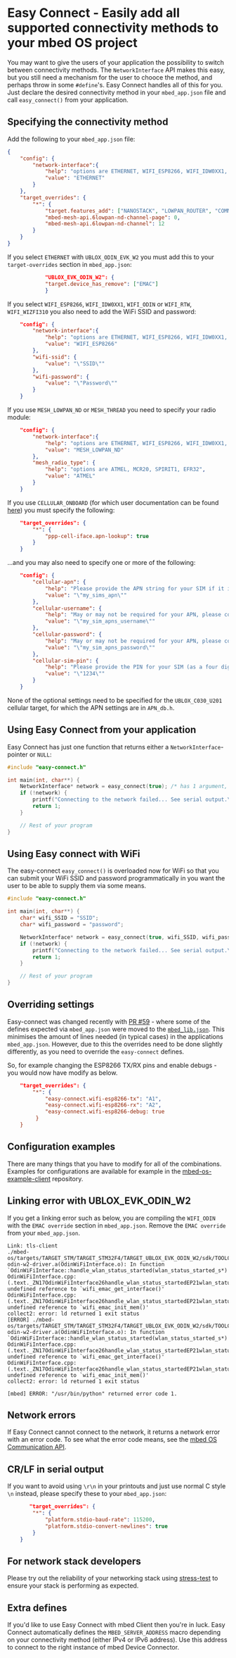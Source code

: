 # Easy Connect - Easily add all supported connectivity methods to your mbed OS project

You may want to give the users of your application the possibility to switch between connectivity methods. The `NetworkInterface` API makes this easy, but you still need a mechanism for the user to chooce the method,  and perhaps throw in some `#define`'s. Easy Connect handles all of this for you. Just declare the desired connectivity method in your `mbed_app.json` file and call `easy_connect()` from your application.

## Specifying the connectivity method

Add the following to your `mbed_app.json` file:

```json
{
    "config": {
        "network-interface":{
            "help": "options are ETHERNET, WIFI_ESP8266, WIFI_IDW0XX1, WIFI_ODIN, WIFI_RTW, WIFI_WIZFI310, WIFI_ISM43362, MESH_LOWPAN_ND, MESH_THREAD, CELLULAR_ONBOARD",
            "value": "ETHERNET"
        }
    },
    "target_overrides": {
        "*": {
            "target.features_add": ["NANOSTACK", "LOWPAN_ROUTER", "COMMON_PAL"],
            "mbed-mesh-api.6lowpan-nd-channel-page": 0,
            "mbed-mesh-api.6lowpan-nd-channel": 12
        }
    }
}
```

If you select `ETHERNET` with `UBLOX_ODIN_EVK_W2` you must add this to your `target-overrides` section in `mbed_app.json`:

```json
            "UBLOX_EVK_ODIN_W2": {
            "target.device_has_remove": ["EMAC"]
            }
```

If you select `WIFI_ESP8266`, `WIFI_IDW0XX1`, `WIFI_ODIN` or `WIFI_RTW`, `WIFI_WIZFI310` you also need to add the WiFi SSID and password:

```json
    "config": {
        "network-interface":{
            "help": "options are ETHERNET, WIFI_ESP8266, WIFI_IDW0XX1, WIFI_ODIN, WIFI_RTW, WIFI_WIZFI310, WIFI_ISM43362, MESH_LOWPAN_ND, MESH_THREAD, CELLULAR_ONBOARD",
            "value": "WIFI_ESP8266"
        },
        "wifi-ssid": {
            "value": "\"SSID\""
        },
        "wifi-password": {
            "value": "\"Password\""
        }
    }
```

If you use `MESH_LOWPAN_ND` or `MESH_THREAD` you need to specify your radio module:

```json
    "config": {
        "network-interface":{
            "help": "options are ETHERNET, WIFI_ESP8266, WIFI_IDW0XX1, WIFI_ODIN, WIFI_RTW, WIFI_WIZFI310, MESH_LOWPAN_ND, MESH_THREAD, CELLULAR_ONBOARD",
            "value": "MESH_LOWPAN_ND"
        },
        "mesh_radio_type": {
        	"help": "options are ATMEL, MCR20, SPIRIT1, EFR32",
        	"value": "ATMEL"
        }
    }
```

If you use `CELLULAR_ONBOARD` (for which user documentation can be found [here](https://docs.mbed.com/docs/mbed-os-api-reference/en/latest/APIs/communication/cellular/)) you must specify the following:

```json
    "target_overrides": {
        "*": {
            "ppp-cell-iface.apn-lookup": true
        }
    }
```
...and you may also need to specify one or more of the following:

```json
    "config": {
        "cellular-apn": {
            "help": "Please provide the APN string for your SIM if it is not already included in APN_db.h.",
            "value": "\"my_sims_apn\""
        },
        "cellular-username": {
            "help": "May or may not be required for your APN, please consult your SIM provider.",
            "value": "\"my_sim_apns_username\""
        },
        "cellular-password": {
            "help": "May or may not be required for your APN, please consult your SIM provider.",
            "value": "\"my_sim_apns_password\""
        },
        "cellular-sim-pin": {
            "help": "Please provide the PIN for your SIM (as a four digit string) if your SIM is normally locked",
            "value": "\"1234\""
        }
    }
```

None of the optional settings need to be specified for the `UBLOX_C030_U201` cellular target, for which the APN settings are in `APN_db.h`.

## Using Easy Connect from your application

Easy Connect has just one function that returns either a `NetworkInterface`-pointer or `NULL`:

```cpp
#include "easy-connect.h"

int main(int, char**) {
    NetworkInterface* network = easy_connect(true); /* has 1 argument, enable_logging (pass in true to log to serial port) */
    if (!network) {
        printf("Connecting to the network failed... See serial output.\r\n");
        return 1;
    }

    // Rest of your program
}
```

## Using Easy connect with WiFi

The easy-connect `easy_connect()` is overloaded now for WiFi so that you can submit your WiFi SSID and password programmatically in you want
the user to be able to supply them via some means.

```cpp
#include "easy-connect.h"

int main(int, char**) {
    char* wifi_SSID = "SSID";
    char* wifi_password = "password";

    NetworkInterface* network = easy_connect(true, wifi_SSID, wifi_password); 
    if (!network) {
        printf("Connecting to the network failed... See serial output.\r\n");
        return 1;
    }

    // Rest of your program
}
```

## Overriding settings

Easy-connect was changed recently with [PR #59](https://github.com/ARMmbed/easy-connect/pull/59) - where some of the defines expected via `mbed_app.json` were
moved to the [`mbed_lib.json`](https://github.com/ARMmbed/easy-connect/blob/master/mbed_lib.json). 
This minimises the amount of lines needed (in typical cases) in the applications `mbed_app.json`. However, due to this the overrides
need to be done slightly differently, as you need to override the `easy-connect` defines.

So, for example changing the ESP8266 TX/RX pins and enable debugs - you would now have modify as below.

```json
    "target_overrides": {
        "*": {
            "easy-connect.wifi-esp8266-tx": "A1",
            "easy-connect.wifi-esp8266-rx": "A2",
            "easy-connect.wifi-esp8266-debug: true
         }
    }
```


## Configuration examples

There are many things that you have to modify for all of the combinations. Examples for configurations are available for example in the [mbed-os-example-client](https://github.com/ARMmbed/mbed-os-example-client/tree/master/configs) repository.

## Linking error with UBLOX_EVK_ODIN_W2

If you get a linking error such as below, you are compiling the `WIFI_ODIN` with the `EMAC override` section in `mbed_app.json`. Remove the `EMAC override` from your `mbed_app.json`. 

```
Link: tls-client
./mbed-os/targets/TARGET_STM/TARGET_STM32F4/TARGET_UBLOX_EVK_ODIN_W2/sdk/TOOLCHAIN_GCC_ARM/libublox-odin-w2-driver.a(OdinWiFiInterface.o): In function `OdinWiFiInterface::handle_wlan_status_started(wlan_status_started_s*)':
OdinWiFiInterface.cpp:(.text._ZN17OdinWiFiInterface26handle_wlan_status_startedEP21wlan_status_started_s+0x46): undefined reference to `wifi_emac_get_interface()'
OdinWiFiInterface.cpp:(.text._ZN17OdinWiFiInterface26handle_wlan_status_startedEP21wlan_status_started_s+0x4c): undefined reference to `wifi_emac_init_mem()'
collect2: error: ld returned 1 exit status
[ERROR] ./mbed-os/targets/TARGET_STM/TARGET_STM32F4/TARGET_UBLOX_EVK_ODIN_W2/sdk/TOOLCHAIN_GCC_ARM/libublox-odin-w2-driver.a(OdinWiFiInterface.o): In function `OdinWiFiInterface::handle_wlan_status_started(wlan_status_started_s*)':
OdinWiFiInterface.cpp:(.text._ZN17OdinWiFiInterface26handle_wlan_status_startedEP21wlan_status_started_s+0x46): undefined reference to `wifi_emac_get_interface()'
OdinWiFiInterface.cpp:(.text._ZN17OdinWiFiInterface26handle_wlan_status_startedEP21wlan_status_started_s+0x4c): undefined reference to `wifi_emac_init_mem()'
collect2: error: ld returned 1 exit status

[mbed] ERROR: "/usr/bin/python" returned error code 1.
```

## Network errors

If Easy Connect cannot connect to the network, it returns a network error with an error code. To see what the error code means, see the [mbed OS Communication API](https://os.mbed.com/docs/latest/reference/network-socket.html).

## CR/LF in serial output

If you want to avoid using `\r\n` in your printouts and just use normal C style `\n` instead, please specify these to your `mbed_app.json`:

```json
       "target_overrides": {
        "*": {
            "platform.stdio-baud-rate": 115200,
            "platform.stdio-convert-newlines": true
        }
    }
```

## For network stack developers

Please try out the reliability of your networking stack using
[stress-test](https://github.com/ARMmbed/mbed-stress-test) to ensure
your stack is performing as expected.

## Extra defines

If you'd like to use Easy Connect with mbed Client then you're in luck. Easy Connect automatically defines the `MBED_SERVER_ADDRESS` macro depending on your connectivity method (either IPv4 or IPv6 address). Use this address to connect to the right instance of mbed Device Connector.
